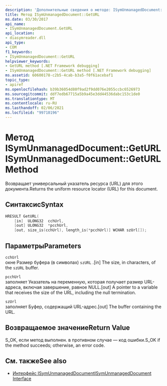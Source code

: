 ```yaml
---
description: 'Дополнительные сведения о методе: ISymUnmanagedDocument:: GetURL'
title: Метод ISymUnmanagedDocument::GetURL
ms.date: 03/30/2017
api_name:
- ISymUnmanagedDocument.GetURL
api_location:
- diasymreader.dll
api_type:
- COM
f1_keywords:
- ISymUnmanagedDocument::GetURL
helpviewer_keywords:
- GetURL method [.NET Framework debugging]
- ISymUnmanagedDocument::GetURL method [.NET Framework debugging]
ms.assetid: 60600178-c2b5-4cab-b3a5-f0f61acebaf1
topic_type:
- apiref
ms.openlocfilehash: b39b36054d80f9ad2f9dd076e2055ccbc6526973
ms.sourcegitcommit: ddf7edb67715a5b9a45e3dd44536dabc153c1de0
ms.translationtype: MT
ms.contentlocale: ru-RU
ms.lasthandoff: 02/06/2021
ms.locfileid: "99710196"
---
```

# <a name="isymunmanageddocumentgeturl-method"></a><span data-ttu-id="ecd0b-103">Метод ISymUnmanagedDocument::GetURL</span><span class="sxs-lookup"><span data-stu-id="ecd0b-103">ISymUnmanagedDocument::GetURL Method</span></span>

<span data-ttu-id="ecd0b-104">Возвращает универсальный указатель ресурса (URL) для этого документа.</span><span class="sxs-lookup"><span data-stu-id="ecd0b-104">Returns the uniform resource locator (URL) for this document.</span></span>  
  
## <a name="syntax"></a><span data-ttu-id="ecd0b-105">Синтаксис</span><span class="sxs-lookup"><span data-stu-id="ecd0b-105">Syntax</span></span>  
  
```cpp  
HRESULT GetURL(  
    [in]  ULONG32  cchUrl,  
    [out] ULONG32  *pcchUrl,  
    [out, size_is(cchUrl), length_is(*pcchUrl)] WCHAR szUrl[]);  
```  
  
## <a name="parameters"></a><span data-ttu-id="ecd0b-106">Параметры</span><span class="sxs-lookup"><span data-stu-id="ecd0b-106">Parameters</span></span>  

 `cchUrl`  
 <span data-ttu-id="ecd0b-107">окне Размер буфера (в символах) `szURL` .</span><span class="sxs-lookup"><span data-stu-id="ecd0b-107">[in] The size, in characters, of the `szURL` buffer.</span></span>  
  
 `pcchUrl`  
 <span data-ttu-id="ecd0b-108">заполняет Указатель на переменную, которая получает размер URL-адреса, включая завершение, равное NULL.</span><span class="sxs-lookup"><span data-stu-id="ecd0b-108">[out] A pointer to a variable that receives the size of the URL, including the null termination.</span></span>  
  
 `szUrl`  
 <span data-ttu-id="ecd0b-109">заполняет Буфер, содержащий URL-адрес.</span><span class="sxs-lookup"><span data-stu-id="ecd0b-109">[out] The buffer containing the URL.</span></span>  
  
## <a name="return-value"></a><span data-ttu-id="ecd0b-110">Возвращаемое значение</span><span class="sxs-lookup"><span data-stu-id="ecd0b-110">Return Value</span></span>  

 <span data-ttu-id="ecd0b-111">S_OK, если метод выполнен. в противном случае — код ошибки.</span><span class="sxs-lookup"><span data-stu-id="ecd0b-111">S_OK if the method succeeds; otherwise, an error code.</span></span>  
  
## <a name="see-also"></a><span data-ttu-id="ecd0b-112">См. также</span><span class="sxs-lookup"><span data-stu-id="ecd0b-112">See also</span></span>

- [<span data-ttu-id="ecd0b-113">Интерфейс ISymUnmanagedDocument</span><span class="sxs-lookup"><span data-stu-id="ecd0b-113">ISymUnmanagedDocument Interface</span></span>](isymunmanageddocument-interface.md)
